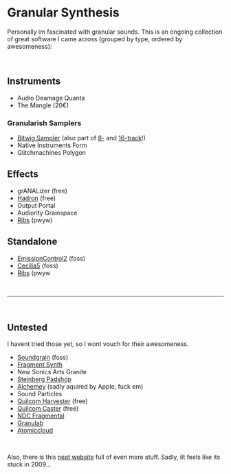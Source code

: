 # Granular Synthesis

Personally im fascinated with granular sounds. This is an ongoing collection of great software I came across (grouped by type, ordered by awesomeness):

<br/>

## Instruments
- Audio Deamage Quanta
- The Mangle (20€)

### Granularish Samplers
- [Bitwig Sampler](https://www.bitwig.com/sampler/) (also part of [8-](https://www.bitwig.com/8-track/) and [16-track](https://www.bitwig.com/16-track/)!)
- Native Instruments Form
- Glitchmachines Polygon

## Effects
- grANALizer (free)
- [Hadron](https://www.partikkelaudio.com/) (free)
- Output Portal
- Audiority Grainspace
- [Ribs](https://hvoyaaudio.itch.io/ribs) (pwyw)

## Standalone
- [EmissionControl2](https://github.com/EmissionControl2/EmissionControl2#emissioncontrol2) (foss)
- [Cecilia5](http://ajaxsoundstudio.com/software/cecilia/) (foss)
- [Ribs](https://hvoyaaudio.itch.io/ribs) (pwyw

<br/>

----

<br/>

## Untested

I havent tried those yet, so I wont vouch for their awesomeness.

- [Soundgrain](http://ajaxsoundstudio.com/software/soundgrain/) (foss)
- [Fragment Synth](https://www.fsynth.com/)
- New Sonics Arts Granite
- [Steinberg Padshop](https://new.steinberg.net/de/vst-instruments/padshop/)
- [Alchemey](https://www.kvraudio.com/product/alchemy-by-camel-audio) (sadly aquired by Apple, fuck em)
- Sound Particles
- [Quilcom Harvester](https://freevstplugins.net/quilcom-harvester/) (free)
- [Quilcom Caster](https://freevstplugins.net/quilcom-caster/) (free)
- [NDC Fragmental](http://www.niallmoody.com/ndcplugs/fragmental.htm)
- [Granulab](https://www.kvraudio.com/product/granulab-vst-by-ostinato)
- [Atomiccloud](http://atomiccloud.gersic.com/index.html)

<br/>

Also, there is this [neat website](https://www.granularsynthesis.com/software.php) full of even more stuff. Sadly, iIt feels like its stuck in 2009...